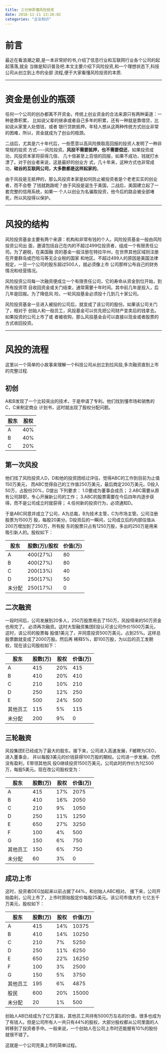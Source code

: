 ```yaml
---
title: 三分钟弄懂风险投资
date: 2016-11-21 13:26:02
categories: "企业知识"
---
```


# **前言**
最近在看浪潮之巅,是一本非常好的书,介绍了信息行业和互联网行业各个公司的起起落落,就全
当做是知识普及吧.本文主要介绍下风险投资,和一个理想状态下,科技公司从创立到上市的全部
流程,便于大家看懂风险投资的本质.

---
# **资金是创业的瓶颈**
任何一个公司的创办都离不开资金。传统上创业资金的合法来源只有两种渠道：一种是靠积累，
比如说父辈的继承或者自己多年的积累，还有一种就是靠借贷，比如说从家里人处借钱，或者
银行贷款抵押。年轻人想从这两种传统方式创业非常的困难，所以，资金就成为了创业的瓶颈。

二战后，尤其是六十年代后，一些愿意以高风险换取高回报的投资人发明了一种非常规的投资
方式----风险投资。**风投不需要抵押，也不需要偿还**，如果投资成功，风投资本家将获得几倍、
几十倍甚至上百倍的回报，如果不成功，钱就打水漂了。对于创业者来说，这是最好的创业方
式，几十年来，这种方式也非常成功，**硅谷的互联网公司，大多数都是这样起家的**。

由于风投是无抵押的，那么风投资本家是如何防止被投资者是个老老实实的创业者，而不会卷
了钱就跑路呢？由于风投是诞生于美国，二战后，美国建立起了一套完整的信用系统，如果一
个人以创业为名骗取投资，他今后的路会被全部堵死，所以风投得以保护。

---
# **风投的结构**
风险投资基金主要有两个来源：机构和非常有钱的个人。风险投资基金一般由风险投资公司出
面，邀请包括自己在内的不超过499位投资者，组成一个有限责任公司。为了避税，在美国融
资的基金一般注册在特拉华州，在世界其他区域则注册在开曼群岛或巴哈马等无企业税的国家
和地区。不超过499人的原因是美国法律规定，一旦一个公司的股东超过500人，就必须像上市
公司那样公布自己的财务情况和经营情况。

风险投资公司每一次融资便成立一个有限责任公司，它的寿命从资金到位开始，到所有投资项
目收回资金或关门结束，通常需要十年时间。其中前几年是投入，后几年是回报。为了降低风
险，一轮风投基金必须投十几到几十家公司。

风险投资基金一旦进入被投的公司后，就变成了该公司的股份。如果该公司关门了，相对于
创始人和一般员工，风投基金可以优先把公司财产变卖后的钱拿去。如果投资的公司上市了或
者被收购，那么风投基金会可以直接以现金或者股票的方式收回投资。

---
# **风投的流程**
这里以一个简单的小故事来理解一个科技公司从创立到拉风投,多次融资直到上市的完整过程.

## 初创
A和B发现了一个比较突出的技术，于是申请了专利。他们找到懂市场和销售的C，C来制定商业
计划书，这时就出现了股权分配问题。

| 股东  |股权 |
|---|---|
|  A |40%|
|  B |40%|
|  C |20%|

## 第一次风投
他们找了风险投资人D，D和他的投资团经过评估，觉得ABC的工作到目前为止值150万美元，
而ABC觉得自己的工作值250万美元，最后商定200万美元。D投入50万，占股份20%，D提出
下列要求：
1.D要成为董事会成员；
2.ABC需要从原有公司辞职，专心开展新公司的工作；
3.ABC的股票需要在今后四年内逐步获得，而不是公司成立时就获得；
4.任何新的投资行为，必须通知D。

于是ABC同意并成立了公司，A为总裁，B为技术主管，C为市场主管。公司注册股票为1500万
股，每股20美分。D投资后的一瞬间，公司成立后的内部估值从200万增加到了250万，所有股
东的股票只占有1250万股，多出的250万是用来吸引新人的。股权如下：

| 股东  |股数(万)/股权|价值(万)|
|---|---|---|
|A|400(27%)|80|
|B|400(27%)|80|
|C|200(13%)|40|
|D|250(17%)|50|
|未分配|250(17%)|0|

## **二次融资**
一段时间后，公司发展到20多人，250万股票用去了150万，风投得来的50万资金也用完了。
必须再次融资。这时大型融资集团E投认可该公司作价1500万美元，这时，该公司的股票每
股值1美元了，并同意投资500万美元，占到25%。这样总股票数就变成了2000万股。然后再
稀释5%，即100万股，为以后的员工发期权，现在该公司股权如下：

| 股东  |股数(万)|股权|价值(万)|
|---|---|---|---|
|A|415|20%|415|
|B|410|20%|410|
|C|210|10%|210|
|D|250|12%|250|
|E|500|24%|500|
|其他员工|115|5%|115|
|未分配|200|9%|0|


## **三轮融资**
风投集团E已经成为了最大的股东。接下来，公司进入高速发展，F被聘为CEO，进入董事会，
并以每股3美元的价钱获得100万股的期权。公司进一步发展，仍然没有盈利，E带领其他风
投G继续投资1500万美元，公司此时的作价为1亿500万，每股5美元。现在改公司股权变为：


| 股东  |股数(万)|股权|价值(万)|
|---|---|---|---|
|A|415|17%|2075|
|B|410|16%|2050|
|C|210|9%|1050|
|D|250|11%|1250|
|E|650|27%|3250|
|F|100|4%|500|
|G|150|6%|750|
|其他员工|150|6%|750|
|未分配|60|3%|0|

## **成功上市**
这时，投资者DEG加起来以前占据了44%，和创始人ABC相对。
接下来，公司开始盈利，公司上市了，上市时原始股定价每股25美元。该公司市值大约
七亿五千万美元，股权如下：

| 股东  |股数(万)|股权|价值(万)|
|---|---|---|---|
|A|415|14%|10375|
|B|410|14%|10250|
|C|210|7%|5250|
|D|250|11%|6250|
|E|650|22%|16250|
|F|100|3%|2500|
|G|150|5%|3750|
|其他员工|195|6%|4875|
|股民|600|20%|15000|
|未分配|20|1%|500|

创始人AB已经成为了亿万富翁，其他员工共持有5000万左右的价值，很多也成为了有钱人。但是公司所有人一共只有44%的股权，大部分股权都从公司里面的人转移到了投资者手中。一般来说，一个创始人在公司上市时还能握有10%的股份就很不错了。

这就是一个公司完美上市的简单过程。